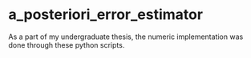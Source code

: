 # a_posteriori_error_estimator
As a part of my undergraduate thesis, the numeric implementation was done through these python scripts.
